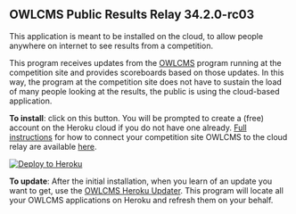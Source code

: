 ## OWLCMS Public Results Relay 34.2.0-rc03

This application is meant to be installed on the cloud, to allow people anywhere on internet to see results from a competition.  

This program receives updates from the [OWLCMS](https://jflamy.github.io/owlcms4/#/index) program running at the competition site and provides scoreboards based on those updates.  In this way, the program at the competition site does not have to sustain the load of many people looking at the results, the public is using the cloud-based application.

**To install**: click on this button.  You will be prompted to create a (free) account on the Heroku cloud if you do not have one already.  [Full instructions](https://owlcms.github.io/owlcms4-prerelease/#/PublicResults) for how to connect your competition site OWLCMS to the cloud relay are available [here](https://jflamy-dev.github.io/owlcms4-prerelease/#/PublicResults).

[![Deploy to Heroku](https://www.herokucdn.com/deploy/button.png)](https://heroku.com/deploy?template=https://github.com/owlcms/publicresults-heroku-prerelease/tree/34.2.0-rc03)

**To update**: After the initial installation, when you learn of an update you want to get, use the [OWLCMS Heroku Updater](https://github.com/owlcms/owlcms4-heroku-updater).  This program will locate all your OWLCMS applications on Heroku and refresh them on your behalf.